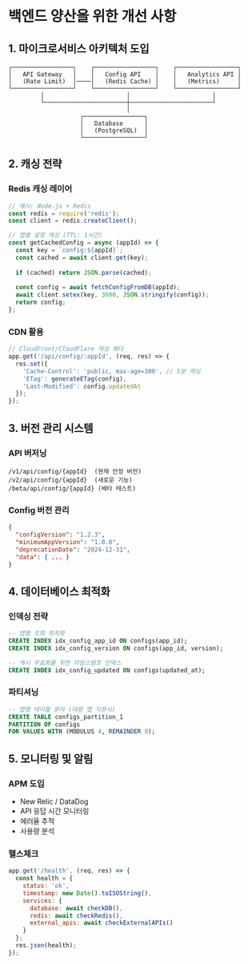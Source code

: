 # 백엔드 양산을 위한 개선 사항

## 1. 마이크로서비스 아키텍처 도입

```
┌─────────────────┐    ┌─────────────────┐    ┌─────────────────┐
│   API Gateway   │    │   Config API    │    │   Analytics API │
│   (Rate Limit)  │────│   (Redis Cache) │    │   (Metrics)     │
└─────────────────┘    └─────────────────┘    └─────────────────┘
         │                       │                       │
         └───────────────────────┼───────────────────────┘
                                 │
                    ┌─────────────────┐
                    │   Database      │
                    │   (PostgreSQL)  │
                    └─────────────────┘
```

## 2. 캐싱 전략

### Redis 캐싱 레이어
```javascript
// 예시: Node.js + Redis
const redis = require('redis');
const client = redis.createClient();

// 앱별 설정 캐싱 (TTL: 1시간)
const getCachedConfig = async (appId) => {
  const key = `config:${appId}`;
  const cached = await client.get(key);
  
  if (cached) return JSON.parse(cached);
  
  const config = await fetchConfigFromDB(appId);
  await client.setex(key, 3600, JSON.stringify(config));
  return config;
};
```

### CDN 활용
```javascript
// CloudFront/CloudFlare 캐싱 헤더
app.get('/api/config/:appId', (req, res) => {
  res.set({
    'Cache-Control': 'public, max-age=300', // 5분 캐싱
    'ETag': generateETag(config),
    'Last-Modified': config.updatedAt
  });
});
```

## 3. 버전 관리 시스템

### API 버저닝
```
/v1/api/config/{appId}  (현재 안정 버전)
/v2/api/config/{appId}  (새로운 기능)
/beta/api/config/{appId} (베타 테스트)
```

### Config 버전 관리
```json
{
  "configVersion": "1.2.3",
  "minimumAppVersion": "1.0.0",
  "deprecationDate": "2024-12-31",
  "data": { ... }
}
```

## 4. 데이터베이스 최적화

### 인덱싱 전략
```sql
-- 앱별 조회 최적화
CREATE INDEX idx_config_app_id ON configs(app_id);
CREATE INDEX idx_config_version ON configs(app_id, version);

-- 캐시 무효화를 위한 타임스탬프 인덱스
CREATE INDEX idx_config_updated ON configs(updated_at);
```

### 파티셔닝
```sql
-- 앱별 테이블 분리 (대량 앱 지원시)
CREATE TABLE configs_partition_1 
PARTITION OF configs 
FOR VALUES WITH (MODULUS 4, REMAINDER 0);
```

## 5. 모니터링 및 알림

### APM 도입
- New Relic / DataDog
- API 응답 시간 모니터링
- 에러율 추적
- 사용량 분석

### 헬스체크
```javascript
app.get('/health', (req, res) => {
  const health = {
    status: 'ok',
    timestamp: new Date().toISOString(),
    services: {
      database: await checkDB(),
      redis: await checkRedis(),
      external_apis: await checkExternalAPIs()
    }
  };
  res.json(health);
});
``` 